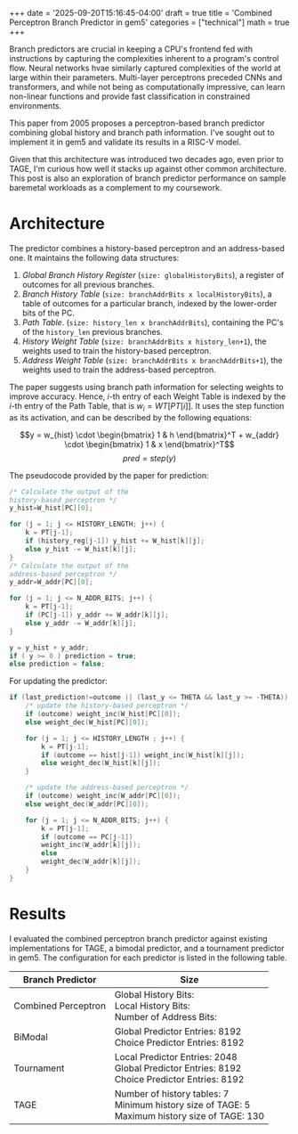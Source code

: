 +++
date = '2025-09-20T15:16:45-04:00'
draft = true
title = 'Combined Perceptron Branch Predictor in gem5'
categories = ["technical"]
math = true
+++

Branch predictors are crucial in keeping a CPU's frontend fed with instructions by capturing the complexities inherent to a program's control flow. Neural networks hvae similarly captured complexities of the world at large within their parameters. Multi-layer perceptrons preceded CNNs and transformers, and while not being as computationally impressive, can learn non-linear functions and provide fast classification in constrained environments.

This paper from 2005 proposes a perceptron-based branch predictor combining global history and branch path information. I've sought out to implement it in gem5 and validate its results in a RISC-V model.

Given that this architecture was introduced two decades ago, even prior to TAGE, I'm curious how well it stacks up against other common architecture. This post is also an exploration of branch predictor performance on sample baremetal workloads as a complement to my coursework.

# Architecture

The predictor combines a history-based perceptron and an address-based one. It maintains the following data structures:

1. *Global Branch History Register* (`size: globalHistoryBits`), a register of outcomes for all previous branches.
2. *Branch History Table* (`size: branchAddrBits x localHistoryBits`), a table of outcomes for a particular branch, indexed by the lower-order bits of the PC.
3. *Path Table*. (`size: history_len x branchAddrBits`), containing the PC's of the `history_len` previous branches.
4. *History Weight Table* (`size: branchAddrBits x history_len+1`), the weights used to train the history-based perceptron.
5. *Address Weight Table* (`size: branchAddrBits x branchAddrBits+1`), the weights used to train the address-based perceptron.

The paper suggests using branch path information for selecting weights to improve accuracy. Hence, $i$-th entry of each Weight Table is indexed by the $i$-th entry of the Path Table, that is $w_i = WT[PT[i]]$. It uses the step function as its activation, and can be described by the following equations:

$$y = w_{hist} \cdot \begin{bmatrix} 1 & h \end{bmatrix}^T + w_{addr} \cdot \begin{bmatrix} 1 & x \end{bmatrix}^T$$
$$pred = step(y)$$

The pseudocode provided by the paper for prediction:
```C
/* Calculate the output of the
history-based perceptron */
y_hist=W_hist[PC][0];

for (j = 1; j <= HISTORY_LENGTH; j++) {
    k = PT[j-1];
    if (history_reg[j-1]) y_hist += W_hist[k][j];
    else y_hist -= W_hist[k][j];
}
/* Calculate the output of the
address-based perceptron */
y_addr=W_addr[PC][0];

for (j = 1; j <= N_ADDR_BITS; j++) {
    k = PT[j-1];
    if (PC[j-1]) y_addr += W_addr[k][j];
    else y_addr -= W_addr[k][j];
}

y = y_hist + y_addr;
if ( y >= 0 ) prediction = true;
else prediction = false;
```

For updating the predictor:
```C
if (last_prediction!=outcome || (last_y <= THETA && last_y >= -THETA)) {
    /* update the history-based perceptron */
    if (outcome) weight_inc(W_hist[PC][0]);
    else weight_dec(W_hist[PC][0]);

    for (j = 1; j <= HISTORY_LENGTH ; j++) {
        k = PT[j-1];
        if (outcome == hist[j-1]) weight_inc(W_hist[k][j]);
        else weight_dec(W_hist[k][j]);
    }

    /* update the address-based perceptron */
    if (outcome) weight_inc(W_addr[PC][0]);
    else weight_dec(W_addr[PC][0]);

    for (j = 1; j <= N_ADDR_BITS; j++) {
        k = PT[j-1];
        if (outcome == PC[j-1])
        weight_inc(W_addr[k][j]);
        else
        weight_dec(W_addr[k][j]);
    }
}
```
# Results

I evaluated the combined perceptron branch predictor against existing implementations for TAGE, a bimodal predictor, and a tournament predictor in gem5. The configuration for each predictor is listed in the following table.

| Branch Predictor     | Size     |
|----------------------|----------|
| Combined Perceptron  | Global History Bits: <br>Local History Bits: <br>Number of Address Bits:      |
| BiModal              | Global Predictor Entries: 8192<br>Choice Predictor Entries: 8192      |
| Tournament           | Local Predictor Entries: 2048<br>Global Predictor Entries: 8192<br>Choice Predictor Entries: 8192  |
| TAGE                 | Number of history tables: 7<br>Minimum history size of TAGE: 5<br>Maximum history size of TAGE: 130      |
